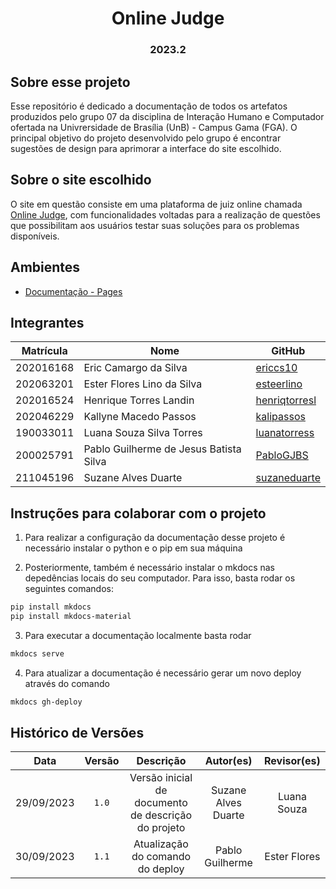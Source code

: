<h1 align="center"> Online Judge  </h1>
<h3 align="center"> 2023.2 </h3>

## Sobre esse projeto

Esse repositório é dedicado a documentação de todos os artefatos produzidos pelo grupo 07 da disciplina de Interação Humano e Computador ofertada na Univrersidade de Brasília (UnB) - Campus Gama (FGA). O principal objetivo do projeto desenvolvido pelo grupo é encontrar sugestões de design para aprimorar a interface do site escolhido.

## Sobre o site escolhido

O site em questão consiste em uma plataforma de juiz online chamada [Online Judge](https://onlinejudge.org/index.php), com funcionalidades voltadas para a realização de questões que possibilitam aos usuários testar suas soluções para os problemas disponíveis.

## Ambientes

- [Documentação - Pages](https://interacao-humano-computador.github.io/2023.2-OnlineJudge/)

## Integrantes

| Matrícula | Nome                                   | GitHub                                            |
| --------- | -------------------------------------- | ------------------------------------------------- |
| 202016168 | Eric Camargo da Silva                  | [ericcs10](https://github.com/ericcs10)           |
| 202063201 | Ester Flores Lino da Silva             | [esteerlino](https://github.com/esteerlino)       |
| 202016524 | Henrique Torres Landin                 | [henriqtorresl](https://github.com/henriqtorresl) |
| 202046229 | Kallyne Macedo Passos                  | [kalipassos](https://github.com/kalipassos)       |
| 190033011 | Luana Souza Silva Torres               | [luanatorress](https://github.com/luanatorress)   |
| 200025791 | Pablo Guilherme de Jesus Batista Silva | [PabloGJBS](https://github.com/PabloGJBS)         |
| 211045196 | Suzane Alves Duarte                    | [suzaneduarte](https://github.com/suzaneduarte)   |

## Instruções para colaborar com o projeto

1. Para realizar a configuração da documentação desse projeto é necessário instalar o python e o pip em sua máquina

2. Posteriormente, também é necessário instalar o mkdocs nas depedências locais do seu computador. Para isso, basta rodar os seguintes comandos:

```bash
pip install mkdocs
pip install mkdocs-material
```

3. Para executar a documentação localmente basta rodar

```bash
mkdocs serve
```

4. Para atualizar a documentação é necessário gerar um novo deploy através do comando

```bash
mkdocs gh-deploy
```

## Histórico de Versões

|    Data    | Versão |                      Descrição                      |      Autor(es)      | Revisor(es)  |
| :--------: | :----: | :-------------------------------------------------: | :-----------------: | :----------: |
| 29/09/2023 | `1.0`  | Versão inicial de documento de descrição do projeto | Suzane Alves Duarte | Luana Souza  |
| 30/09/2023 | `1.1`  |          Atualização do comando do deploy           |   Pablo Guilherme   | Ester Flores |
